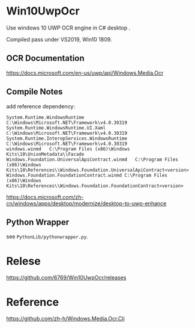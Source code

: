 # Win10UwpOcr

Use windows 10 UWP OCR engine in C# desktop .

Compiled pass under VS2019, Win10 1809.

## OCR Documentation

https://docs.microsoft.com/en-us/uwp/api/Windows.Media.Ocr

## Compile Notes

add reference dependency:
```
System.Runtime.WindowsRuntime	C:\Windows\Microsoft.NET\Framework\v4.0.30319
System.Runtime.WindowsRuntime.UI.Xaml	C:\Windows\Microsoft.NET\Framework\v4.0.30319
System.Runtime.InteropServices.WindowsRuntime	C:\Windows\Microsoft.NET\Framework\v4.0.30319
windows.winmd	C:\Program Files (x86)\Windows Kits\10\UnionMetadata\\Facade
Windows.Foundation.UniversalApiContract.winmd	C:\Program Files (x86)\Windows Kits\10\References\\Windows.Foundation.UniversalApiContract<version>
Windows.Foundation.FoundationContract.winmd	C:\Program Files (x86)\Windows Kits\10\References\\Windows.Foundation.FoundationContract<version>
```

https://docs.microsoft.com/zh-cn/windows/apps/desktop/modernize/desktop-to-uwp-enhance
## Python Wrapper

see `PythonLib/pythonwrapper.py`.

# Relese

https://github.com/6769/Win10UwpOcr/releases


# Reference

https://github.com/zh-h/Windows.Media.Ocr.Cli